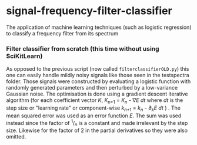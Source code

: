 # signal-frequency-filter-classifier
The application of machine learning techniques (such as logistic regression) to classify a frequency filter from its spectrum

### Filter classifier from scratch (this time without using SciKitLearn)
As opposed to the previous script (now called ```filterclassifierOLD.py```) this one can easily handle mildly noisy signals like those seen in the testspectra folder. Those signals were constructed by evaluating a logistic function with randomly generated parameters and then perturbed by a low-variance Gaussian noise. The optimisation is done using a gradient descent iterative algorithm (for each coefficient vector *K*,  *K*<sub>*n*+1</sub> = *K*<sub>*n*</sub> - ∇*E* *dt*  where *dt* is the step size or "learning rate" or component-wise  *k*<sub>*n*+1</sub> = *k*<sub>*n*</sub> - *∂<sub>k*</sub>*E* *dt* ) . The mean squared error was used as an error function *E*. The sum was used instead since the factor of <sup>1</sup>/<sub>*n*</sub> is a constant and made irrelevant by the step size. Likewise for the factor of 2 in the partial derivatives so they were also omitted.

